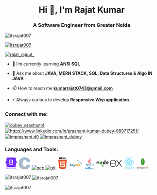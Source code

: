 <h1 align="center">Hi 👋, I'm Rajat Kumar</h1>
<h3 align="center">A Software Engineer from Greater Noida</h3>

<p align="left"> <img src="https://komarev.com/ghpvc/?username=itsrajat007&label=Profile%20views&color=0e75b6&style=flat" alt="itsrajat007" /> </p>

<p align="left"> <a href="https://github.com/ryo-ma/github-profile-trophy"><img src="https://github-profile-trophy.vercel.app/?username=itsrajat007" alt="itsrajat007" /></a> </p>

<p align="left"> <a href="https://x.com/rajat_rajput_" target="blank"><img src="https://img.shields.io/twitter/follow/rajat_rajput_?logo=twitter&style=for-the-badge" alt="rajat_rajput_" /></a> </p>

- 🌱 I’m currently learning **ANSI SQL**

- 💬 Ask me about **JAVA, MERN STACK, SQL, Data Structures & Algo IN JAVA**

- 📫 How to reach me **kumarrajat0743@gmail.com**

- ⚡ Always curious to develop **Responsive Wep application**

<h3 align="left">Connect with me:</h3>
<p align="left">
<a href="https://x.com/rajat_rajput_" target="blank"><img align="center" src="https://raw.githubusercontent.com/rahuldkjain/github-profile-readme-generator/master/src/images/icons/Social/twitter.svg" alt="dubey_prashant4" height="30" width="40" /></a>
<a href="https://linkedin.com/in/https://www.linkedin.com/in/rajat-kumar-8890b6263" target="blank"><img align="center" src="https://raw.githubusercontent.com/rahuldkjain/github-profile-readme-generator/master/src/images/icons/Social/linked-in-alt.svg" alt="https://www.linkedin.com/in/prashant-kumar-dubey-989717251/" height="30" width="40" /></a>
<a href="https://www.instagram.com/its_rajat_thakur_/" target="blank"><img align="center" src="https://raw.githubusercontent.com/rahuldkjain/github-profile-readme-generator/master/src/images/icons/Social/instagram.svg" alt="imprashant.d0" height="30" width="40" /></a>
<a href="https://leetcode.com/u/Rajatkumar0007/" target="blank"><img align="center" src="https://raw.githubusercontent.com/rahuldkjain/github-profile-readme-generator/master/src/images/icons/Social/leet-code.svg" alt="imprashant_dubey" height="30" width="40" /></a>
</p>

<h3 align="left">Languages and Tools:</h3>
<p align="left"> <a href="https://getbootstrap.com" target="_blank" rel="noreferrer"> <img src="https://raw.githubusercontent.com/devicons/devicon/master/icons/bootstrap/bootstrap-plain-wordmark.svg" alt="bootstrap" width="40" height="40"/> </a> <a href="https://www.cprogramming.com/" target="_blank" rel="noreferrer"> <img src="https://raw.githubusercontent.com/devicons/devicon/master/icons/c/c-original.svg" alt="c" width="40" height="40"/> </a> <a href="https://www.w3schools.com/css/" target="_blank" rel="noreferrer"> <a href="https://cloud.google.com" target="_blank" rel="noreferrer"> <img src="https://www.vectorlogo.zone/logos/google_cloud/google_cloud-icon.svg" alt="gcp" width="40" height="40"/> </a> <a href="https://git-scm.com/" target="_blank" rel="noreferrer"> <img src="https://www.vectorlogo.zone/logos/git-scm/git-scm-icon.svg" alt="git" width="40" height="40"/> </a> <a href="https://www.w3.org/html/" target="_blank" rel="noreferrer"> <img src="https://raw.githubusercontent.com/devicons/devicon/master/icons/html5/html5-original-wordmark.svg" alt="html5" width="40" height="40"/> </a> <a href="https://www.mysql.com/" target="_blank" rel="noreferrer"> <img src="https://raw.githubusercontent.com/devicons/devicon/master/icons/mysql/mysql-original-wordmark.svg" alt="mysql" width="40" height="40"/> </a> 
<a href="https://www.java.com" target="_blank" rel="noreferrer"> 
  <img src="https://raw.githubusercontent.com/devicons/devicon/master/icons/java/java-original.svg" alt="java" width="40" height="40"/> 
</a>
<a href="https://nodejs.org" target="_blank" rel="noreferrer"> 
  <img src="https://raw.githubusercontent.com/devicons/devicon/master/icons/nodejs/nodejs-original-wordmark.svg" alt="nodejs" width="40" height="40"/> 
</a>
<a href="https://expressjs.com" target="_blank" rel="noreferrer"> 
  <img src="https://raw.githubusercontent.com/devicons/devicon/master/icons/express/express-original.svg" alt="express" width="40" height="40"/> 
</a>
<a href="https://react.dev" target="_blank" rel="noreferrer"> 
  <img src="https://raw.githubusercontent.com/devicons/devicon/master/icons/react/react-original-wordmark.svg" alt="react" width="40" height="40"/> 
</a>
<a href="https://www.mongodb.com" target="_blank" rel="noreferrer"> 
  <img src="https://raw.githubusercontent.com/devicons/devicon/master/icons/mongodb/mongodb-original-wordmark.svg" alt="mongodb" width="40" height="40"/> 
</a></p>

<p><img align="left" src="https://github-readme-stats.vercel.app/api/top-langs?username=itsrajat007&show_icons=true&locale=en&layout=compact" alt="itsrajat007" /></p>

<p>&nbsp;<img align="center" src="https://github-readme-stats.vercel.app/api?username=itsrajat007&show_icons=true&locale=en" alt="itsrajat007" /></p>

<p><img align="center" src="https://github-readme-streak-stats.herokuapp.com/?user=itsrajat007&" alt="itsrajat007" /></p>
